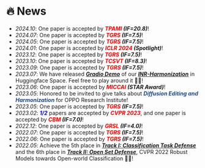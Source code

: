 # 🔥 News
- *2024.10*: One paper is accepted by ***<font color="red">TPAMI</font> (IF=20.8)***!
- *2024.07*: One paper is accepted by ***<font color="red">TGRS</font> (IF=7.5)***!
- *2024.05*: One paper is accepted by ***<font color="red">TGRS</font> (IF=7.5)***!
- *2024.01*: One paper is accepted by ***<font color="red">ICLR 2024</font> (Spotlight)***!
- *2023.12*: One paper is accepted by ***<font color="red">TGRS</font> (IF=7.5)***!
- *2023.10*: One paper is accepted by ***<font color="red">TCSVT</font> (IF=8.3)***!
- *2023.09*: One paper is accepted by ***<font color="red">TGRS</font> (IF=7.5)***!
- *2023.07*: We have released ***[Gradio Demo](https://huggingface.co/spaces/WindVChen/INR-Harmon)*** of our ***[INR-Harmonization](https://github.com/WindVChen/INR-Harmonization)*** in Huggingface Space. Feel free to play around it 🎉🎉!
- *2023.06*: One paper is accepted by ***<font color="red">MICCAI</font> (STAR Award)***!
- *2023.05*: Honored to be invited to give talks about ***<font color="#224b8d">Diffusion Editing and Harmonization</font>*** for OPPO Research Institute!
- *2023.05*: One paper is accepted by ***<font color="red">TGRS</font> (IF=7.5)***!
- *2023.02*: ***<font color="blue">1/2</font>*** papers are accepted by ***<font color="red">CVPR 2023</font>***, and one paper is accepted by ***<font color="red">CBM</font> (IF=7.0)***!
- *2022.12*: One paper is accepted by ***<font color="red">GRSL</font> (IF=4.0)***!
- *2022.07*: One paper is accepted by ***<font color="red">TGRS</font> (IF=7.5)***!
- *2022.06*: One paper is accepted by ***<font color="red">TGRS</font> (IF=7.5)***!
- *2022.05*: Achieve the 5th place in ***[Track I: Classification Task Defense](https://artofrobust.github.io/)*** and the 6th place in ***[Track II: Open Set Defense](https://artofrobust.github.io/)***, CVPR 2022 Robust Models towards Open-world Classification 🎉🎉!